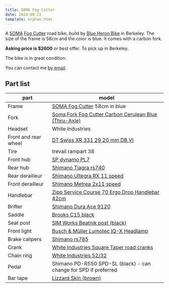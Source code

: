 ```yaml
---
title: SOMA Fog Cutter
date: 2024-09-22
template: orphan.html
---
```


A [SOMA](https://www.somafab.com/archives/product/fog-cutter-frame-set) [Fog Cutter](https://www.somafab.com/archives/product/fog-cutter-frame-set) road bike, build by [Blue Heron Bike](https://www.blueheronbikesberkeley.com/bike-accessories) in Berkeley. The size of the frame is 58cm and the color is blue. It comes with a carbon fork.

**Asking price is $2600** or best offer. To pick up in Berkeley.

The bike is in great condition.

You can contact me <a href="mailto:franck@fcuny.net?subject=SOMA%20fog%20cutter">by email</a>.

<div id="carousel-container"></div>

<script>
  // Specify the images for this carousel
  const pageImages = [
    '/images/fogcutter/IMG_0988.jpeg',
    '/images/fogcutter/IMG_0989.jpeg',
	'/images/fogcutter/IMG_0990.jpeg',
	'/images/fogcutter/IMG_0991.jpeg',
	'/images/fogcutter/IMG_0992.jpeg',
	'/images/fogcutter/IMG_0993.jpeg',
	'/images/fogcutter/IMG_0994.jpeg',
	'/images/fogcutter/IMG_0995.jpeg',
	'/images/fogcutter/IMG_0996.jpeg',
	'/images/fogcutter/IMG_0997.jpeg',
	'/images/fogcutter/IMG_0998.jpeg',
	'/images/fogcutter/IMG_0999.jpeg',
	'/images/fogcutter/IMG_1001.jpeg',
	'/images/fogcutter/IMG_1002.jpeg',
  ];

  // Check if the initializeCarousel function is available
  if (typeof initializeCarousel === 'function') {
    // Initialize the carousel
    initializeCarousel('carousel-container', pageImages);
  } else {
    console.error('Carousel initialization function not found. Make sure carousel.js is properly loaded.');
  }
</script>

## Part list

| part                 | model                                                                                                                                                                                                                 |
| -------------------- | --------------------------------------------------------------------------------------------------------------------------------------------------------------------------------------------------------------------- |
| Frame                | [SOMA Fog Cutter](https://www.somafab.com/archives/product/fog-cutter-frame-set) 58cm in blue                                                                                                                         |
| Fork                 | [Soma Fork Fog Cutter Carbon Cerulean Blue (Thru-Axle)](https://www.somafabshop.com/shop/231007-soma-fork-fog-cutter-carbon-cerulean-blue-thru-axle-5617?search=cerulean&product=product.template%285617%2C%29#attr=) |
| Headset              | White Industries                                                                                                                                                                                                      |
| Front and rear wheel | [DT Swiss XR 331 29 20 mm DB VI](https://www.dtswiss.com/en/support/product-support?matnr=RTXR3329N28S011223)                                                                                                         |
| Tire                 | trevail rampart 38                                                                                                                                                                                                    |
| Front hub            | [SP dynamo PL7](https://www.sp-dynamo.com/series7-pl7)                                                                                                                                                                |
| Rear hub             | [Shimano Tiagra rs740](https://bike.shimano.com/en-US/product/component/tiagra-4700/FH-RS470.html)                                                                                                                    |
| Rear derailleur      | [Shimano Ultegra RX 11 speed](https://bike.shimano.com/en-US/product/component/ultegra-rx/RD-RX800-GS.html)                                                                                                           |
| Front derailleur     | [Shimano Metrea 2x11 speed](https://bike.shimano.com/en-US/product/component/metrea-u5000/FD-U5000-F.html)                                                                                                            |
| Handlebar            | [Zipp Service Course 70 Ergo Drop Handlebar 42cm](https://www.sram.com/en/zipp/models/hb-dbsc-7e-b2)                                                                                                                  |
| Brifter              | [Shimano Dura Ace 9120](https://bike.shimano.com/en-US/product/component/duraace-r9100/ST-R9120-R.html)                                                                                                               |
| Saddle               | [Brooks C15 black](https://www.brooksengland.com/en_us/c15.html)                                                                                                                                                      |
| Seat post            | [SIM Works Beatnik post (black)](https://www.sim.works/products/beatnik-post-1)                                                                                                                                       |
| Front light          | [Busch & Müller Lumotec IQ-X Headlamp](https://www.bumm.de/en/products/dynamo-scheinwerfer/produkt/164rtsndi-01-schwarz-164rtsndi-silber%20.html)                                                                     |
| Brake calipers       | [Shimano rs785](https://bike.shimano.com/en-EU/product/component/ultegra-6870-di2/BR-RS785.html)                                                                                                                      |
| Crank                | [White Industries Square Taper road cranks](https://www.whiteind.com/product/square-taper-road-cranks/)                                                                                                               |
| Chain ring           | [White Industries 52/32](https://www.whiteind.com/product/vbc-chainring-sets/)                                                                                                                                        |
| Pedal                | Shimano PD-R550 SPD-SL (black) - can change for SPD if preferred                                                                                                                                                      |
| Bar tape             | [Lizzard Skin (brown)](https://www.lizardskins.com/cycling)                                                                                                                                                           |

